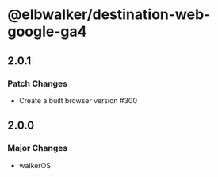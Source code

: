 # @elbwalker/destination-web-google-ga4

## 2.0.1

### Patch Changes

- Create a built browser version #300

## 2.0.0

### Major Changes

- walkerOS
